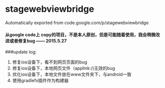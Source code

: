 # stagewebviewbridge
Automatically exported from code.google.com/p/stagewebviewbridge

#### 从google code上 copy的项目，不是本人原创，但是可能随着使用，我会稍微改进或者修复bug   —— 2015.5.27

###update log:
1. 修复ios设备下，看不到网页页面的bug
2. 修复ios设备下，本地网页文件（applink:/)无效的bug
3. 优化ios设备下，本地文件放在www文件夹下，与android一致
4. 使用gradlefx插件作为构建器
